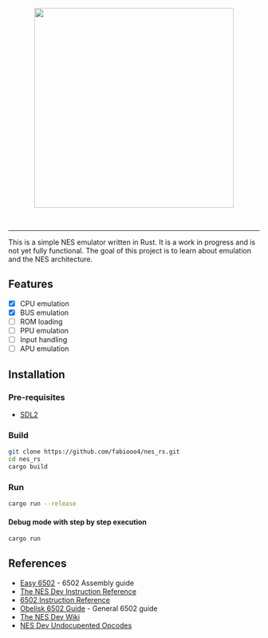 <p align="center">
    <img src="https://github.com/user-attachments/assets/584250a8-6d06-4846-95f6-1f9f62dbd7d5" width="400">
</p>
<br/>

---

This is a simple NES emulator written in Rust. It is a work in progress and is not
yet fully functional. The goal of this project is to learn about emulation and the
NES architecture.

## Features

- [x] CPU emulation
- [x] BUS emulation
- [ ] ROM loading
- [ ] PPU emulation
- [ ] Input handling
- [ ] APU emulation

## Installation

### Pre-requisites

- [SDL2](https://wiki.libsdl.org/SDL2/Installation)

### Build

```bash
git clone https://github.com/fabiooo4/nes_rs.git
cd nes_rs
cargo build
```

### Run

```bash
cargo run --release
```

#### Debug mode with step by step execution

```bash
cargo run
```

## References

- [Easy 6502](https://skilldrick.github.io/easy6502/) - 6502 Assembly guide
- [The NES Dev Instruction Reference](https://www.nesdev.org/obelisk-6502-guide/reference.html#AND)
- [6502 Instruction Reference](http://www.6502.org/tutorials/6502opcodes.html)
- [Obelisk 6502 Guide](https://www.nesdev.org/obelisk-6502-guide/) - General 6502 guide
- [The NES Dev Wiki](https://www.nesdev.org/wiki/Nesdev_Wiki)
- [NES Dev Undocupented Opcodes](https://www.nesdev.org/undocumented_opcodes.txt)
